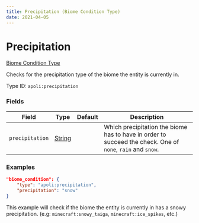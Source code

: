 ```yaml
---
title: Precipitation (Biome Condition Type)
date: 2021-04-05
---
```


# Precipitation

[Biome Condition Type](../biome_condition_types.md)

Checks for the precipitation type of the biome the entity is currently in.

Type ID: `apoli:precipitation`

### Fields

Field  | Type | Default | Description
-------|------|---------|------------
`precipitation` | [String](../data_types/string.md) | | Which precipitation the biome has to have in order to succeed the check. One of `none`, `rain` and `snow`.

### Examples

```json
"biome_condition": {
	"type": "apoli:precipitation",
	"precipitation": "snow"
}
```

This example will check if the biome the entity is currently in has a snowy precipitation. (e.g: `minecraft:snowy_taiga`, `minecraft:ice_spikes`, etc.)
